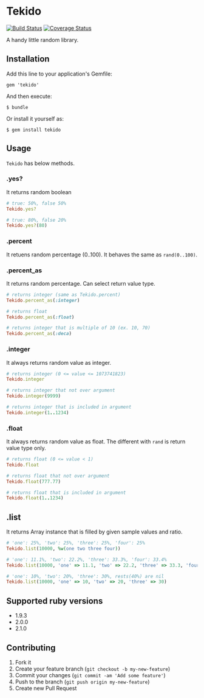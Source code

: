 # Tekido

[![Build Status](https://secure.travis-ci.org/pinzolo/tekido.png)](http://travis-ci.org/pinzolo/tekido)
[![Coverage Status](https://coveralls.io/repos/pinzolo/tekido/badge.png)](https://coveralls.io/r/pinzolo/tekido)

A handy little random library.

## Installation

Add this line to your application's Gemfile:

    gem 'tekido'

And then execute:

    $ bundle

Or install it yourself as:

    $ gem install tekido

## Usage

`Tekido` has below methods.

### .yes?

It returns random boolean

```ruby
# true: 50%, false 50%
Tekido.yes?

# true: 80%, false 20%
Tekido.yes?(80)
```

### .percent

It retuens random percentage (0..100). It behaves the same as `rand(0..100)`.

### .percent_as

It returns random percentage. Can select return value type.

```ruby
# returns integer (same as Tekido.percent)
Tekido.percent_as(:integer)

# returns float
Tekido.percent_as(:float)

# returns integer that is multiple of 10 (ex. 10, 70)
Tekido.percent_as(:deca)
```

### .integer

It always returns random value as integer.

```ruby
# returns integer (0 <= value <= 1073741823)
Tekido.integer

# returns integer that not over argument
Tekido.integer(9999)

# returns integer that is included in argument
Tekido.integer(1..1234)
```

### .float

It always returns random value as float. The different with `rand` is return value type only.

```ruby
# returns float (0 <= value < 1)
Tekido.float

# returns float that not over argument
Tekido.float(777.77)

# returns float that is included in argument
Tekido.float(1..1234)
```

## .list

It returns Array instance that is filled by given sample values and ratio.

```ruby
# 'one': 25%, 'two': 25%, 'three': 25%, 'four': 25%
Tekido.list(10000, %w(one two three four))

# 'one': 11.1%, 'two': 22.2%, 'three': 33.3%, 'four': 33.4%
Tekido.list(10000, 'one' => 11.1, 'two' => 22.2, 'three' => 33.3, 'four' => 33.4)

# 'one': 10%, 'two': 20%, 'three': 30%, rests(40%) are nil
Tekido.list(10000, 'one' => 10, 'two' => 20, 'three' => 30)
```

## Supported ruby versions

* 1.9.3
* 2.0.0
* 2.1.0

## Contributing

1. Fork it
2. Create your feature branch (`git checkout -b my-new-feature`)
3. Commit your changes (`git commit -am 'Add some feature'`)
4. Push to the branch (`git push origin my-new-feature`)
5. Create new Pull Request

